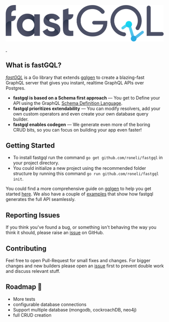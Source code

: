 ![fastgql](./docs/logo_dark.svg)


<div style="align-content: center ">
  <a aria-label="License" href="https://github.com/roneli/fastgql/license.md">
    <img alt="" src="https://img.shields.io/npm/l/next.svg?style=for-the-badge&labelColor=000000">
   <a aria-label="read the docs" href="https://www.fastgql.io">
        <img alt="" src="https://img.shields.io/website?down_color=red&down_message=down&label=docs&style=for-the-badge&up_color=green&up_message=available&url=https%3A%2F%2Fwww.fastgql.io&labelColor=000000">
   </a>
</div>

## What is fastGQL?

[*fastGQL*](https://github.com/roneli/fastgql) is a Go library that
extends [gqlgen](https://github.com/99designs/gqlgen) to create a blazing-fast GraphQL server that gives you instant,
realtime GraphQL APIs over Postgres.

- **fastgql is based on a Schema first approach** — You get to Define your API using the
  GraphQL [Schema Definition Language](http://graphql.org/learn/schema/).
- **fastgql prioritizes extendability** — You can modify resolvers, add your own custom operators and even create your
  own database query builder.
- **fastgql enables codegen** — We generate even more of the boring CRUD bits, so you can focus on building your app
  even faster!

## Getting Started

- To install fastgql run the command `go get github.com/roneli/fastgql` in your project directory.<br/>
- You could initialize a new project using the recommended folder structure by running this
  command `go run github.com/roneli/fastgql init`.

You could find a more comprehensive guide on [gqlgen](https://github.com/99designs/gqlgen) to help you get
started [here](https://gqlgen.com/getting-started/).
We also have a couple of  [examples](https://github.com/roneli/fastgql/tree/master/example) that show how fastgql
generates the full API seamlessly.

## Reporting Issues

If you think you've found a bug, or something isn't behaving the way you think it should, please raise
an [issue](https://github.com/roneli/fastgql/issues) on GitHub.

## Contributing

Feel free to open Pull-Request for small fixes and changes. For bigger changes and new builders please open
an [issue](https://github.com/roneli/fastgql/issues) first to prevent double work and discuss relevant stuff.

## Roadmap 🚧

- More tests
- configurable database connections
- Support multiple database (mongodb, cockroachDB, neo4j)
- full CRUD creation
